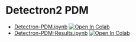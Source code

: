 # Detectron2 PDM

- [Detectron-PDM.ipynb](https://gist.github.com/skarfie123/1874f1deacf9aaeb83ca9199543ba9ff) [![Open In Colab](https://colab.research.google.com/assets/colab-badge.svg)](https://colab.research.google.com/gist/skarfie123/1874f1deacf9aaeb83ca9199543ba9ff/detectron2-pdm.ipynb)
- [Detectron-PDM-Results.ipynb](https://gist.github.com/skarfie123/9b08b5041f56526bf7916f20c7177ac6) [![Open In Colab](https://colab.research.google.com/assets/colab-badge.svg)](https://colab.research.google.com/gist/skarfie123/9b08b5041f56526bf7916f20c7177ac6/detectron2-pdm-results.ipynb)
